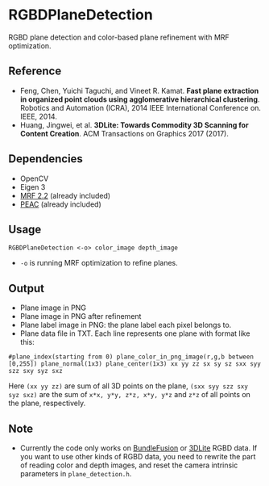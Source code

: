# RGBDPlaneDetection
RGBD plane detection and color-based plane refinement with MRF optimization.

## Reference
- Feng, Chen, Yuichi Taguchi, and Vineet R. Kamat. **Fast plane extraction in organized point clouds using agglomerative hierarchical clustering**. Robotics and Automation (ICRA), 2014 IEEE International Conference on. IEEE, 2014.
- Huang, Jingwei, et al. **3DLite: Towards Commodity 3D Scanning for Content Creation**. ACM Transactions on Graphics 2017 (2017).

## Dependencies
- OpenCV
- Eigen 3
- [MRF 2.2](http://vision.middlebury.edu/MRF/code/) (already included)
- [PEAC](http://www-personal.umich.edu/~cforrest/research.html) (already included)

## Usage
```
RGBDPlaneDetection <-o> color_image depth_image
```
- `-o` is running MRF optimization to refine planes.

## Output
- Plane image in PNG
- Plane image in PNG after refinement
- Plane label image in PNG: the plane label each pixel belongs to.
- Plane data file in TXT. Each line represents one plane with format like this:
```
#plane_index(starting from 0) plane_color_in_png_image(r,g,b between [0,255]) plane_normal(1x3) plane_center(1x3) xx yy zz sx sy sz sxx syy szz sxy syz sxz
```
Here `(xx yy zz)` are sum of all 3D points on the plane, `(sxx syy szz sxy syz sxz)` are the sum of `x*x, y*y, z*z, x*y, y*z` and `z*z` of all points on the plane, respectively.

## Note
- Currently the code only works on [BundleFusion](http://graphics.stanford.edu/projects/bundlefusion/) or [3DLite](http://graphics.stanford.edu/projects/3dlite/) RGBD data. If you want to use other kinds of RGBD data, you need to rewrite the part of reading color and depth images, and reset the camera intrinsic parameters in `plane_detection.h`.

